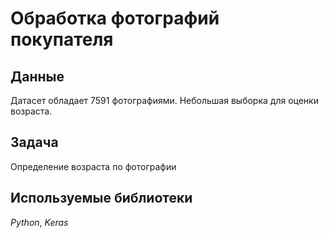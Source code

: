 # Обработка фотографий покупателя


## Данные

Датасет обладает 7591 фотографиями. Небольшая выборка для оценки возраста.



## Задача

Определение возраста по фотографии

## Используемые библиотеки

*Python*, *Keras*